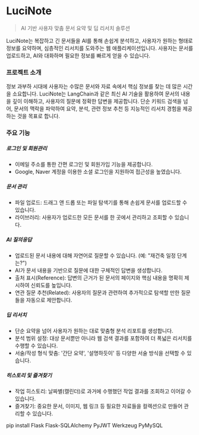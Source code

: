 # LuciNote

> AI 기반 사용자 맞춤 문서 요약 및 딥 리서치 솔루션

LuciNote는 복잡하고 긴 문서들을 AI를 통해 손쉽게 분석하고, 사용자가 원하는 형태로 정보를 요약하며, 심층적인 리서치를 도와주는 웹 애플리케이션입니다. 사용자는 문서를 업로드하고, AI와 대화하며 필요한 정보를 빠르게 얻을 수 있습니다.

### 프로젝트 소개

정보 과부하 시대에 사용자는 수많은 문서와 자료 속에서 핵심 정보를 찾는 데 많은 시간을 소요합니다. LuciNote는 LangChain과 같은 최신 AI 기술을 활용하여 문서의 내용을 깊이 이해하고, 사용자의 질문에 정확한 답변을 제공합니다. 단순 키워드 검색을 넘어, 문서의 맥락을 파악하여 요약, 분석, 관련 정보 추천 등 지능적인 리서치 경험을 제공하는 것을 목표로 합니다.

### 주요 기능

##### 로그인 및 회원관리

* 이메일 주소를 통한 간편 로그인 및 회원가입 기능을 제공합니다.
* Google, Naver 계정을 이용한 소셜 로그인을 지원하여 접근성을 높였습니다.

##### 문서 관리

* 파일 업로드: 드래그 앤 드롭 또는 파일 탐색기를 통해 손쉽게 문서를 업로드할 수 있습니다.
* 라이브러리: 사용자가 업로드한 모든 문서를 한 곳에서 관리하고 조회할 수 있습니다.

##### AI 질의응답

* 업로드된 문서 내용에 대해 자연어로 질문할 수 있습니다. (예: "재건축 일정 단계는?")
* AI가 문서 내용을 기반으로 질문에 대한 구체적인 답변을 생성합니다.
* 출처 표시(Reference): 답변의 근거가 된 문서의 페이지와 핵심 내용을 명확히 제시하여 신뢰도를 높입니다.
* 연관 질문 추천(Related): 사용자의 질문과 관련하여 추가적으로 탐색할 만한 질문들을 자동으로 제안합니다.

##### 딥 리서치

* 단순 요약을 넘어 사용자가 원하는 대로 맞춤형 분석 리포트를 생성합니다.
* 분석 범위 설정: 대상 문서뿐만 아니라 웹 검색 결과를 포함하여 더 폭넓은 리서치를 수행할 수 있습니다.
* 서술/작성 형식 맞춤: '간단 요약', '설명하듯이' 등 다양한 서술 방식을 선택할 수 있습니다.

##### 히스토리 및 즐겨찾기

* 작업 히스토리: 날짜별(캘린더)로 과거에 수행했던 작업 결과를 조회하고 이어갈 수 있습니다.
* 즐겨찾기: 중요한 문서, 이미지, 웹 링크 등 필요한 자료들을 컬렉션으로 만들어 관리할 수 있습니다.

pip install Flask Flask-SQLAlchemy PyJWT Werkzeug PyMySQL
